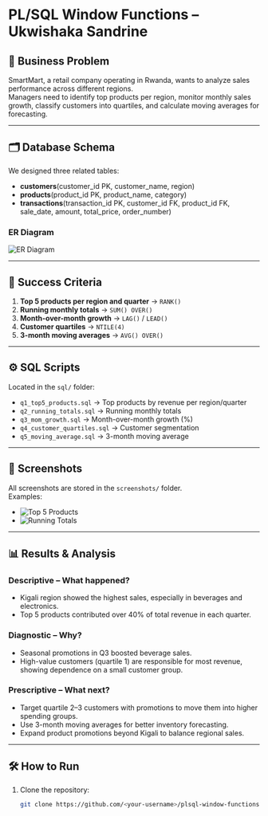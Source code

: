 # PL/SQL Window Functions – Ukwishaka Sandrine

## 📌 Business Problem
SmartMart, a retail company operating in Rwanda, wants to analyze sales performance across different regions.  
Managers need to identify top products per region, monitor monthly sales growth, classify customers into quartiles, and calculate moving averages for forecasting.

---

## 🗂️ Database Schema
We designed three related tables:

- **customers**(customer_id PK, customer_name, region)  
- **products**(product_id PK, product_name, category)  
- **transactions**(transaction_id PK, customer_id FK, product_id FK, sale_date, amount, total_price, order_number)

### ER Diagram
![ER Diagram](docs/er_diagram.png)

---

## 🎯 Success Criteria
1. **Top 5 products per region and quarter** → `RANK()`  
2. **Running monthly totals** → `SUM() OVER()`  
3. **Month-over-month growth** → `LAG()` / `LEAD()`  
4. **Customer quartiles** → `NTILE(4)`  
5. **3-month moving averages** → `AVG() OVER()`  

---

## ⚙️ SQL Scripts
Located in the `sql/` folder:

- `q1_top5_products.sql` → Top products by revenue per region/quarter  
- `q2_running_totals.sql` → Running monthly totals  
- `q3_mom_growth.sql` → Month-over-month growth (%)  
- `q4_customer_quartiles.sql` → Customer segmentation  
- `q5_moving_average.sql` → 3-month moving average  

---

## 📸 Screenshots
All screenshots are stored in the `screenshots/` folder.  
Examples:
- ![Top 5 Products](screenshots/q1_top5_products.png)  
- ![Running Totals](screenshots/q2_running_totals.png)  

---

## 📊 Results & Analysis

### Descriptive – What happened?
- Kigali region showed the highest sales, especially in beverages and electronics.  
- Top 5 products contributed over 40% of total revenue in each quarter.  

### Diagnostic – Why?
- Seasonal promotions in Q3 boosted beverage sales.  
- High-value customers (quartile 1) are responsible for most revenue, showing dependence on a small customer group.  

### Prescriptive – What next?
- Target quartile 2–3 customers with promotions to move them into higher spending groups.  
- Use 3-month moving averages for better inventory forecasting.  
- Expand product promotions beyond Kigali to balance regional sales.  

---

## 🛠️ How to Run
1. Clone the repository:
   ```bash
   git clone https://github.com/<your-username>/plsql-window-functions-ukwishaka-sandrine.git
